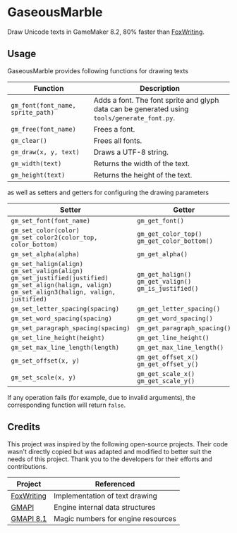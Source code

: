 ﻿# GaseousMarble

Draw Unicode texts in GameMaker 8.2, 80% faster than [FoxWriting](https://github.com/Noisyfox/FoxWriting).

## Usage

GaseousMarble provides following functions for drawing texts

| **Function** | **Description** |
| -- | -- |
| `gm_font(font_name, sprite_path)` | Adds a font. The font sprite and glyph data can be generated using `tools/generate_font.py`. |
| `gm_free(font_name)` | Frees a font. |
| `gm_clear()` | Frees all fonts. |
| `gm_draw(x, y, text)` | Draws a UTF-8 string. |
| `gm_width(text)` | Returns the width of the text. |
| `gm_height(text)` | Returns the height of the text. |

as well as setters and getters for configuring the drawing parameters

| **Setter** | **Getter** |
| -- | -- |
| `gm_set_font(font_name)` | `gm_get_font()` |
| `gm_set_color(color)`<br>`gm_set_color2(color_top, color_bottom)` | `gm_get_color_top()`<br>`gm_get_color_bottom()` |
| `gm_set_alpha(alpha)` | `gm_get_alpha()` |
| `gm_set_halign(align)`<br>`gm_set_valign(align)`<br>`gm_set_justified(justified)`<br>`gm_set_align(halign, valign)`<br>`gm_set_align3(halign, valign, justified)` | `gm_get_halign()`<br>`gm_get_valign()`<br>`gm_is_justified()` |
| `gm_set_letter_spacing(spacing)` | `gm_get_letter_spacing()` |
| `gm_set_word_spacing(spacing)` | `gm_get_word_spacing()` |
| `gm_set_paragraph_spacing(spacing)` | `gm_get_paragraph_spacing()` |
| `gm_set_line_height(height)` | `gm_get_line_height()` |
| `gm_set_max_line_length(length)` | `gm_get_max_line_length()` |
| `gm_set_offset(x, y)` | `gm_get_offset_x()`<br>`gm_get_offset_y()` |
| `gm_set_scale(x, y)` | `gm_get_scale_x()`<br>`gm_get_scale_y()` |

If any operation fails (for example, due to invalid arguments), the corresponding function will return `false`.

## Credits

This project was inspired by the following open-source projects. Their code wasn't directly copied but was adapted and modified to better suit the needs of this project. Thank you to the developers for their efforts and contributions.

| **Project** | **Referenced** |
| -- | -- |
| [FoxWriting](https://github.com/Noisyfox/FoxWriting) | Implementation of text drawing |
| [GMAPI](https://github.com/snakedeveloper/gmapi) | Engine internal data structures |
| [GMAPI 8.1](https://github.com/gm-archive/gmapi-8.1) | Magic numbers for engine resources |
